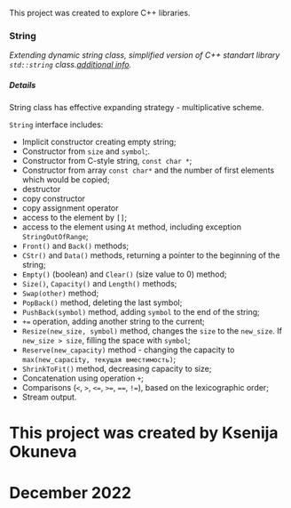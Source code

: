 This project was created to explore C++ libraries.

### String

*Extending dynamic string class, simplified version of C++ standart library `std::string` class.[additional info](https://en.cppreference.com/w/cpp/string/basic_string).*

##### Details

String class has effective expanding strategy - multiplicative scheme.

`String` interface includes:
* Implicit constructor creating empty string;
* Constructor from `size` and `symbol`;.
* Constructor from C-style string, `const char *`;
* Constructor from array `const char*` and the number of first elements which would be copied;
* destructor
* copy constructor
* copy assignment operator
* access to the element by `[]`;
* access to the element using `At` method, including exception `StringOutOfRange`;
* `Front()` and `Back()` methods;
* `CStr()` and `Data()` methods, returning a pointer to the beginning of the string;
* `Empty()` (boolean) and `Clear()` (size value to 0) method;
* `Size()`, `Capacity()` and `Length()` methods;
* `Swap(other)` method;
* `PopBack()` method, deleting the last symbol;
* `PushBack(symbol)` method, adding `symbol` to the end of the string;
* `+=` operation, adding another string to the current;
* `Resize(new_size, symbol)` method, changes the `size` to the `new_size`. If `new_size > size`, filling the space with `symbol`;
* `Reserve(new_capacity)` method - changing the capacity to `max(new_capacity, текущая вместимость)`;
* `ShrinkToFit()` method, decreasing capacity to size;
* Concatenation using operation `+`;
* Comparisons (`<`, `>`, `<=`, `>=`, `==`, `!=`), based on the  lexicographic order;
* Stream output.


# This project was created by Ksenija Okuneva 
# December 2022
